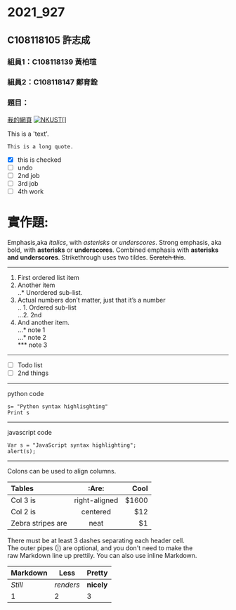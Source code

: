 # 2021_927

## C108118105 許志成

### 組員1：C108118139 黃柏瑄
### 組員2：C108118147 鄭育銓

### 題目：

[我的網頁](https://www.nkust.edu.tw)
[![NKUST](https://www.nkust.edu.tw/var/file/0/1000/img/513/182513897.png)](https://www.nkust.edu.tw)[]

This is a 'text'.

```
This is a long quote.
```

- [x] this is checked
- [ ] undo
- [ ] 2nd job
- [ ] 3rd job
- [ ] 4th work

# 實作題:

Emphasis,aka *italics*, with *asterisks* or *underscores*.
Strong emphasis, aka bold, with **asterisks** or **underscores**.
Combined emphasis with **asterisks and underscores**.
Strikethrough uses two tildes. <s>Scratch this</s>.
  
---
  
1. First ordered list item</br>
2. Another item</br>
..* Unordered sub-list.</br>
3. Actual numbers don’t matter, just that it’s a number</br>
.. 1. Ordered sub-list</br>
…2. 2nd</br>
4. And another item. </br>
...* note 1</br>
...* note 2</br>
*** note 3</br>
  
---
  
- [ ] Todo list
- [ ] 2nd things

---

python code
```python=
s= "Python syntax highlisghting"
Print s
```
---
javascript code
```javascript=
Var s = "JavaScript syntax highlighting";
alert(s);
```

---

Colons can be used to align columns.

|Tables |:Are:|Cool|
|:-------|:----:|----:|
|Col 3 is|right-aligned|$1600|
|Col 2 is|centered|$12|
|Zebra stripes are|neat|$1|

There must be at least 3 dashes separating each header cell.</br>
The outer pipes (|) are optional, and you don't need to make the</br>
raw Markdown line up prettily. You can also use inline Markdown.</br>

|Markdown|Less|Pretty|
|--------|----|------|
|*Still*|*renders*|**nicely**|
|1|2|3|
